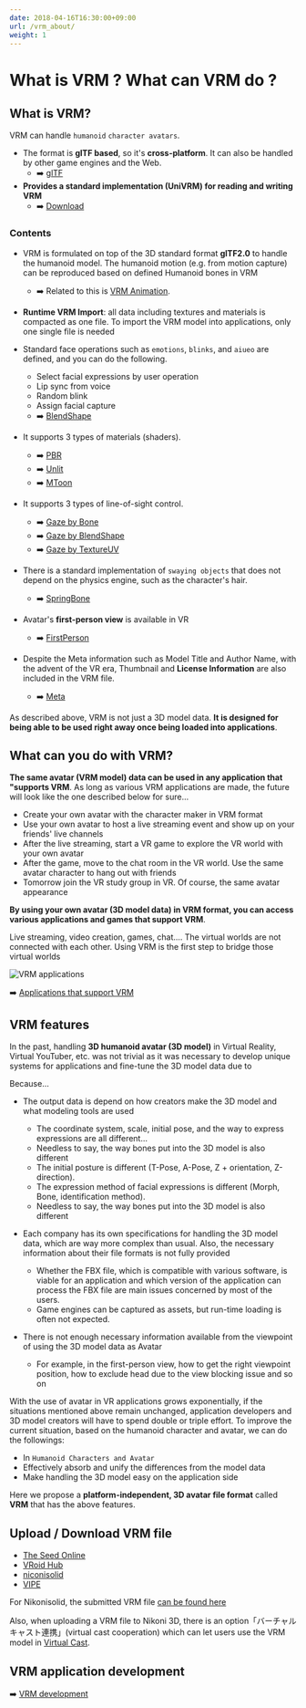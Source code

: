 ```yaml
---
date: 2018-04-16T16:30:00+09:00
url: /vrm_about/
weight: 1
---
```


# What is VRM ? What can VRM do ?

## What is VRM?

VRM can handle `humanoid` `character avatars`.

- The format is **glTF based**, so it's **cross-platform**. It can also be handled by other game engines and the Web.
  - ➡️ [glTF](https://www.khronos.org/gltf/)
- **Provides a standard implementation (UniVRM) for reading and writing VRM**
  - ➡️ [Download](https://github.com/vrm-c/UniVRM/releases)

### Contents

- VRM is formulated on top of the 3D standard format **glTF2.0** to handle the humanoid model. The humanoid motion (e.g. from motion capture) can be reproduced based on defined Humanoid bones in VRM
  - ➡️  Related to this is [VRM Animation](/vrma).

- **Runtime VRM Import**: all data including textures and materials is compacted as one file. To import the VRM model into applications, only one single file is needed
- Standard face operations such as `emotions`, `blinks`, and `aiueo` are defined, and you can do the following.
  - Select facial expressions by user operation
  - Lip sync from voice
  - Random blink
  - Assign facial capture
  - ➡️ [BlendShape](/univrm/blendshape/univrm_blendshape)

- It supports 3 types of materials (shaders).

  - ➡️ [PBR](/univrm/shaders/univrm_standard)
  - ➡️ [Unlit](/univrm/shaders/univrm_unlit)
  - ➡️ [MToon](/univrm/shaders/shader_mtoon)

- It supports 3 types of line-of-sight control.

  - ➡️ [Gaze by Bone](/univrm/lookat/lookat_bone)
  - ➡️ [Gaze by BlendShape](/univrm/lookat/lookat_blendshape)
  - ➡️ [Gaze by TextureUV](/univrm/lookat/lookat_uv)

- There is a standard implementation of `swaying objects` that does not depend on the physics engine, such as the character's hair.

  - ➡️ [SpringBone](/univrm/springbone/univrm_secondary)

- Avatar's **first-person view** is available in VR

  - ➡️ [FirstPerson](/univrm/firstperson/univrm_firstperson)

- Despite the Meta information such as Model Title and Author Name, with the advent of the VR era, Thumbnail and **License Information** are also included in the VRM file.
  - ➡️ [Meta](/vrm/vrm_meta)

As described above, VRM is not just a 3D model data. **It is designed for being able to be used right away once being loaded into applications**.

## What can you do with VRM?

**The same avatar (VRM model) data can be used in any application that "supports VRM**. As long as various VRM applications are made, the future will look like the one described below for sure...

- Create your own avatar with the character maker in VRM format
- Use your own avatar to host a live streaming event and show up on your friends' live channels
- After the live streaming, start a VR game to explore the VR world with your own avatar
- After the game, move to the chat room in the VR world. Use the same avatar character to hang out with friends
- Tomorrow join the VR study group in VR. Of course, the same avatar appearance

**By using your own avatar (3D model data) in VRM format, you can access various applications and games that support VRM**.

Live streaming, video creation, games, chat.... The virtual worlds are not connected with each other. Using VRM is the first step to bridge those virtual worlds

![VRM applications](/images/vrm/VRM_WorldConnect_jp.png)

➡️ [Applications that support VRM](/showcase)

## VRM features

In the past, handling **3D humanoid avatar (3D model)** in Virtual Reality, Virtual YouTuber, etc. was not trivial as it was necessary to develop unique systems for applications and fine-tune the 3D model data due to

Because...

- The output data is depend on how creators make the 3D model and what modeling tools are used
  - The coordinate system, scale, initial pose, and the way to express expressions are all different...
  - Needless to say, the way bones put into the 3D model is also different
  - The initial posture is different (T-Pose, A-Pose, Z + orientation, Z-direction).
  - The expression method of facial expressions is different (Morph, Bone, identification method).
  - Needless to say, the way bones put into the 3D model is also different

- Each company has its own specifications for handling the 3D model data, which are way more complex than usual. Also, the necessary information about their file formats is not fully provided

  - Whether the FBX file, which is compatible with various software, is viable for an application and which version of the application can process the FBX file are main issues concerned by most of the users.
  - Game engines can be captured as assets, but run-time loading is often not expected.

- There is not enough necessary information available from the viewpoint of using the 3D model data as Avatar
  - For example, in the first-person view, how to get the right viewpoint position, how to exclude head due to the view blocking issue and so on

With the use of avatar in VR applications grows exponentially, if the situations mentioned above remain unchanged, application developers and 3D model creators will have to spend double or triple effort. To improve the current situation, based on the humanoid character and avatar, we can do the followings:

- In `Humanoid Characters and Avatar`
- Effectively absorb and unify the differences from the model data
- Make handling the 3D model easy on the application side

Here we propose a **platform-independent, 3D avatar file format** called **VRM** that has the above features.

## Upload / Download VRM file

- [The Seed Online](https://seed.online/)
- [VRoid Hub](https://hub.vroid.com/)
- [niconisolid](https://3d.nicovideo.jp/)
- [VIPE](https://vipe.io)

For Nikonisolid, the submitted VRM file [can be found here](https://3d.nicovideo.jp/search?word_type=tag&word=VRM)

Also, when uploading a VRM file to Nikoni 3D, there is an option「バーチャルキャスト連携」(virtual cast cooperation) which can let users use the VRM model in [Virtual Cast](https://virtualcast.jp/).

## VRM application development

➡️ [VRM development](/vrm/vrm_development)

